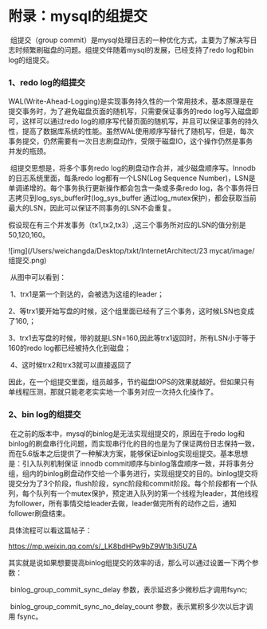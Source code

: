 # 附录：mysql的组提交

​		组提交（group commit）是mysql处理日志的一种优化方式，主要为了解决写日志时频繁刷磁盘的问题。组提交伴随着mysql的发展，已经支持了redo log和bin log的组提交。

### 1、redo log的组提交

​		WAL(Write-Ahead-Logging)是实现事务持久性的一个常用技术，基本原理是在提交事务时，为了避免磁盘页面的随机写，只需要保证事务的redo log写入磁盘即可，这样可以通过redo log的顺序写代替页面的随机写，并且可以保证事务的持久性，提高了数据库系统的性能。虽然WAL使用顺序写替代了随机写，但是，每次事务提交，仍然需要有一次日志刷盘动作，受限于磁盘IO，这个操作仍然是事务并发的瓶颈。

​		组提交思想是，将多个事务redo log的刷盘动作合并，减少磁盘顺序写。Innodb的日志系统里面，每条redo log都有一个LSN(Log Sequence Number)，LSN是单调递增的。每个事务执行更新操作都会包含一条或多条redo log，各个事务将日志拷贝到log_sys_buffer时(log_sys_buffer 通过log_mutex保护)，都会获取当前最大的LSN，因此可以保证不同事务的LSN不会重复。

​		假设现在有三个并发事务（tx1,tx2,tx3）,这三个事务所对应的LSN的值分别是50,120,160。

![img](/Users/weichangda/Desktop/txkt/InternetArchitect/23 mycat/image/组提交.png)

​		从图中可以看到：

​		1、trx1是第一个到达的，会被选为这组的leader；

​		2、等trx1要开始写盘的时候，这个组里面已经有了三个事务，这时候LSN也变成了160,；

​		3、trx1去写盘的时候，带的就是LSN=160,因此等trx1返回时，所有LSN小于等于160的redo log都已经被持久化到磁盘；

​		4、这时候trx2和trx3就可以直接返回了

​		因此，在一个组提交里面，组员越多，节约磁盘IOPS的效果就越好。但如果只有单线程压测，那就只能老老实实地一个事务对应一次持久化操作了。

### 2、bin log的组提交

​		在之前的版本中，mysql的binlog是无法实现组提交的，原因在于redo log和binlog的刷盘串行化问题，而实现串行化的目的也是为了保证两份日志保持一致，而在5.6版本之后提供了一种解决方案，能够保证binlog实现组提交。基本思想是：引入队列机制保证 innodb commit顺序与binlog落盘顺序一致，并将事务分组，组内的binlog刷盘动作交给一个事务进行，实现组提交的目的。binlog提交将提交分为了3个阶段，flush阶段，sync阶段和commit阶段。每个阶段都有一个队列，每个队列有一个mutex保护，预定进入队列的第一个线程为leader，其他线程为follower，所有事情交给leader去做，leader做完所有的动作之后，通知follower刷盘结束。

具体流程可以看这篇帖子：

https://mp.weixin.qq.com/s/_LK8bdHPw9bZ9W1b3i5UZA

​		其实就是说如果想要提高binlog组提交的效率的话，那么可以通过设置一下两个参数：

​		binlog_group_commit_sync_delay 参数，表示延迟多少微秒后才调用fsync;

​		binlog_group_commit_sync_no_delay_count 参数，表示累积多少次以后才调用 fsync。




